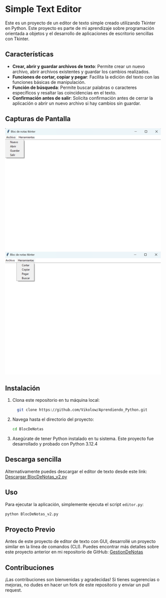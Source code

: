 # Simple Text Editor

Este es un proyecto de un editor de texto simple creado utilizando Tkinter en Python. Este proyecto es parte de mi aprendizaje sobre programación orientada a objetos y el desarrollo de aplicaciones de escritorio sencillas con Tkinter.

## Características

- **Crear, abrir y guardar archivos de texto**: Permite crear un nuevo archivo, abrir archivos existentes y guardar los cambios realizados.
- **Funciones de cortar, copiar y pegar**: Facilita la edición del texto con las funciones básicas de manipulación.
- **Función de búsqueda**: Permite buscar palabras o caracteres específicos y resaltar las coincidencias en el texto.
- **Confirmación antes de salir**: Solicita confirmación antes de cerrar la aplicación o abrir un nuevo archivo si hay cambios sin guardar.

## Capturas de Pantalla

![Menu Archivo](img/Archivo.png)
![Menu Herramientas](img/Toolbar.png)


## Instalación

1. Clona este repositorio en tu máquina local:
    ```sh
      git clone https://github.com/Vikolow/Aprendiendo_Python.git
    ```
2. Navega hasta el directorio del proyecto:
    ```sh
    cd BlocDeNotas
    ```
3. Asegúrate de tener Python instalado en tu sistema. Este proyecto fue desarrollado y probado con Python 3.12.4

## Descarga sencilla
Alternativamente puedes descargar el editor de texto desde este link:
[Descargar BlocDeNotas_v2.py](https://github.com/Vikolow/Aprendiendo_Python/raw/main/POO/Proyectos/BlocDeNotas/BlocDeNotas_v2.py)

## Uso

Para ejecutar la aplicación, simplemente ejecuta el script `editor.py`:
```sh
python BlocDeNotas_v2.py
```

## Proyecto Previo
Antes de este proyecto de editor de texto con GUI, desarrollé un proyecto similar en la línea de comandos (CLI). Puedes encontrar más detalles sobre este proyecto anterior en mi repositorio de GitHub:
[GestionDeNotas](https://github.com/Vikolow/Aprendiendo_Python/tree/main/POO/Proyectos/GestionDeNotas)

## Contribuciones
¡Las contribuciones son bienvenidas y agradecidas! Si tienes sugerencias o mejoras, no dudes en hacer un fork de este repositorio y enviar un pull request.
